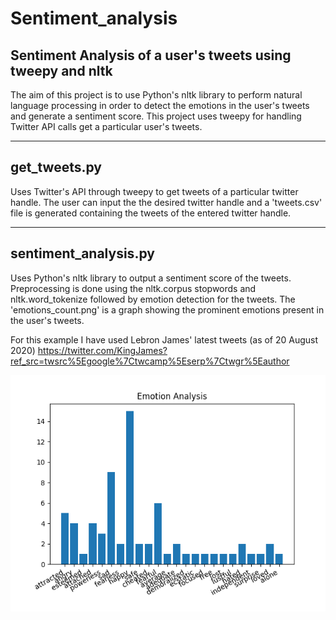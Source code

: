 # Sentiment_analysis

## Sentiment Analysis of a user's tweets using tweepy and nltk
The aim of this project is to use Python's nltk library to perform natural language processing in order to detect the emotions in the user's tweets and generate a sentiment score. This project uses tweepy for handling Twitter API calls get a particular user's tweets. 

---
## get_tweets.py 
Uses Twitter's API through tweepy to get tweets of a particular twitter handle. The user can input the the desired twitter handle and a 'tweets.csv' file is generated containing the tweets of the entered twitter handle. 

---
## sentiment_analysis.py 
Uses Python's nltk library to output a sentiment score of the tweets. Preprocessing is done using the nltk.corpus stopwords and nltk.word_tokenize followed by emotion detection for the tweets. The 'emotions_count.png' is a graph showing the prominent emotions present in the user's tweets. 

For this example I have used Lebron James' latest tweets (as of 20 August 2020)
https://twitter.com/KingJames?ref_src=twsrc%5Egoogle%7Ctwcamp%5Eserp%7Ctwgr%5Eauthor

![alt text](https://github.com/avh5399/Sentiment_analysis/blob/master/emotions_count.png)
